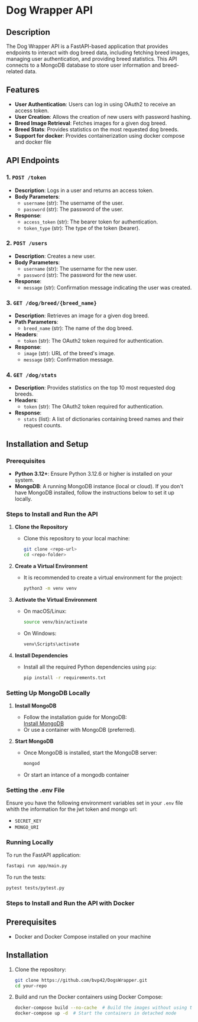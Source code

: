 # Dog Wrapper API

## Description

The Dog Wrapper API is a FastAPI-based application that provides endpoints to interact with dog breed data, including fetching breed images, managing user authentication, and providing breed statistics. This API connects to a MongoDB database to store user information and breed-related data.

## Features

- **User Authentication**: Users can log in using OAuth2 to receive an access token.
- **User Creation**: Allows the creation of new users with password hashing.
- **Breed Image Retrieval**: Fetches images for a given dog breed.
- **Breed Stats**: Provides statistics on the most requested dog breeds.
- **Support for docker**: Provides containerization using docker compose and docker file

## API Endpoints

### 1. **`POST /token`**
   - **Description**: Logs in a user and returns an access token.
   - **Body Parameters**:
     - `username` (str): The username of the user.
     - `password` (str): The password of the user.
   - **Response**:
     - `access_token` (str): The bearer token for authentication.
     - `token_type` (str): The type of the token (bearer).

### 2. **`POST /users`**
   - **Description**: Creates a new user.
   - **Body Parameters**:
     - `username` (str): The username for the new user.
     - `password` (str): The password for the new user.
   - **Response**:
     - `message` (str): Confirmation message indicating the user was created.

### 3. **`GET /dog/breed/{breed_name}`**
   - **Description**: Retrieves an image for a given dog breed.
   - **Path Parameters**:
     - `breed_name` (str): The name of the dog breed.
   - **Headers**:
     - `token` (str): The OAuth2 token required for authentication.
   - **Response**:
     - `image` (str): URL of the breed's image.
     - `message` (str): Confirmation message.

### 4. **`GET /dog/stats`**
   - **Description**: Provides statistics on the top 10 most requested dog breeds.
   - **Headers**:
     - `token` (str): The OAuth2 token required for authentication.
   - **Response**:
     - `stats` (list): A list of dictionaries containing breed names and their request counts.

## Installation and Setup

### Prerequisites

- **Python 3.12+**: Ensure Python 3.12.6 or higher is installed on your system.
- **MongoDB**: A running MongoDB instance (local or cloud). If you don't have MongoDB installed, follow the instructions below to set it up locally.

### Steps to Install and Run the API

1. **Clone the Repository**
   - Clone this repository to your local machine:
     ```bash
     git clone <repo-url>
     cd <repo-folder>
     ```

2. **Create a Virtual Environment**
   - It is recommended to create a virtual environment for the project:
     ```bash
     python3 -m venv venv
     ```

3. **Activate the Virtual Environment**
   - On macOS/Linux:
     ```bash
     source venv/bin/activate
     ```
   - On Windows:
     ```bash
     venv\Scripts\activate
     ```

4. **Install Dependencies**
   - Install all the required Python dependencies using `pip`:
     ```bash
     pip install -r requirements.txt
     ```

### Setting Up MongoDB Locally

1. **Install MongoDB**
   - Follow the installation guide for MongoDB:  
     [Install MongoDB](https://www.mongodb.com/docs/manual/installation/)
   - Or use a container with MongoDB (preferred).

2. **Start MongoDB**
   - Once MongoDB is installed, start the MongoDB server:
     ```bash
     mongod
     ```
    - Or start an intance of a mongodb container

### Setting the .env File

Ensure you have the following environment variables set in your `.env` file whith the information for the jwt token and mongo url:
- `SECRET_KEY`
- `MONGO_URI`

### Running Locally

To run the FastAPI application:

```bash
fastapi run app/main.py
```

To run the tests:
```bash
pytest tests/pytest.py
```

### Steps to Install and Run the API with Docker

## Prerequisites

- Docker and Docker Compose installed on your machine

## Installation

1. Clone the repository:
    ```bash
    git clone https://github.com/bvp42/DogsWrapper.git
    cd your-repo
    ```

2. Build and run the Docker containers using Docker Compose:
    ```bash
    docker-compose build --no-cache  # Build the images without using the cache
    docker-compose up -d  # Start the containers in detached mode
    ```